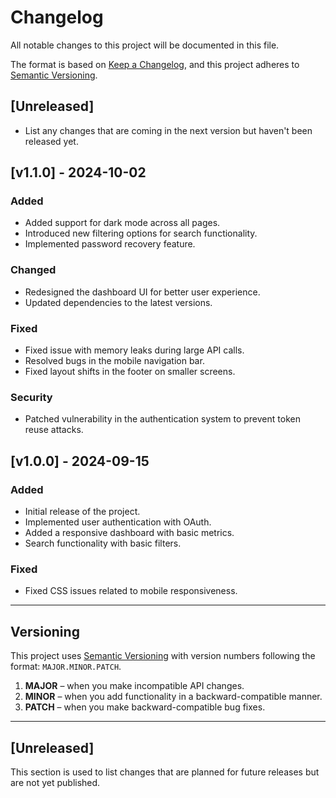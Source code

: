 # Changelog

All notable changes to this project will be documented in this file.

The format is based on [Keep a Changelog](https://keepachangelog.com/en/1.0.0/),
and this project adheres to [Semantic Versioning](https://semver.org/spec/v2.0.0.html).

## [Unreleased]
- List any changes that are coming in the next version but haven't been released yet.

## [v1.1.0] - 2024-10-02
### Added
- Added support for dark mode across all pages.
- Introduced new filtering options for search functionality.
- Implemented password recovery feature.

### Changed
- Redesigned the dashboard UI for better user experience.
- Updated dependencies to the latest versions.

### Fixed
- Fixed issue with memory leaks during large API calls.
- Resolved bugs in the mobile navigation bar.
- Fixed layout shifts in the footer on smaller screens.

### Security
- Patched vulnerability in the authentication system to prevent token reuse attacks.

## [v1.0.0] - 2024-09-15
### Added
- Initial release of the project.
- Implemented user authentication with OAuth.
- Added a responsive dashboard with basic metrics.
- Search functionality with basic filters.

### Fixed
- Fixed CSS issues related to mobile responsiveness.

---

## Versioning
This project uses [Semantic Versioning](https://semver.org) with version numbers following the format: `MAJOR.MINOR.PATCH`.

1. **MAJOR** – when you make incompatible API changes.
2. **MINOR** – when you add functionality in a backward-compatible manner.
3. **PATCH** – when you make backward-compatible bug fixes.

---

## [Unreleased]
This section is used to list changes that are planned for future releases but are not yet published.

